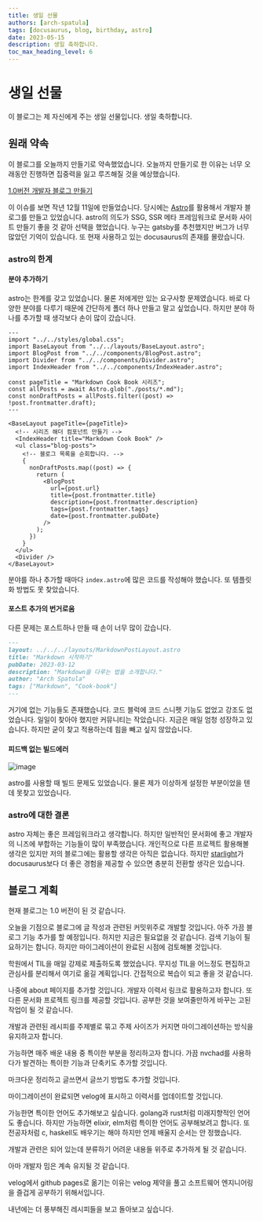 ```yaml
---
title: 생일 선물
authors: [arch-spatula]
tags: [docusaurus, blog, birthday, astro]
date: 2023-05-15
description: 생일 축하합니다.
toc_max_heading_level: 6
---
```


# 생일 선물

이 블로그는 제 자신에게 주는 생일 선물입니다. 생일 축하합니다.

<!--truncate-->

## 원래 약속

이 블로그를 오늘까지 만들기로 약속했었습니다. 오늘까지 만들기로 한 이유는 너무 오래동안 진행하면 집중력을 잃고 루즈해질 것을 예상했습니다.

[1.0버전 개발자 블로그 만들기](https://github.com/arch-spatula/arch-spatula.github.io/issues/1)

이 이슈를 보면 작년 12월 11일에 만들었습니다. 당시에는 [Astro](https://astro.build/)를 활용해서 개발자 블로그를 만들고 있었습니다. astro의 의도가 SSG, SSR 메타 프레임워크로 문서화 사이트 만들기 좋을 것 같아 선택을 했었습니다. 누구는 gatsby를 추천했지만 버그가 너무 많았던 기억이 있습니다. 또 현재 사용하고 있는 docusaurus의 존재를 몰랐습니다.

### astro의 한계

#### 분야 추가하기

astro는 한계를 갖고 있었습니다. 물론 저에게만 있는 요구사항 문제였습니다. 바로 다양한 분야를 다루기 때문에 간단하게 폴더 하나 만들고 말고 싶었습니다. 하지만 분야 하나를 추가할 때 생각보다 손이 많이 갔습니다.

```astro
---
import "../../styles/global.css";
import BaseLayout from "../../layouts/BaseLayout.astro";
import BlogPost from "../../components/BlogPost.astro";
import Divider from "../../components/Divider.astro";
import IndexHeader from "../../components/IndexHeader.astro";

const pageTitle = "Markdown Cook Book 시리즈";
const allPosts = await Astro.glob("./posts/*.md");
const nonDraftPosts = allPosts.filter((post) => !post.frontmatter.draft);
---

<BaseLayout pageTitle={pageTitle}>
  <!-- 시리즈 해더 컴포넌트 만들기 -->
  <IndexHeader title="Markdown Cook Book" />
  <ul class="blog-posts">
    <!-- 블로그 목록을 순회합니다. -->
    {
      nonDraftPosts.map((post) => {
        return (
          <BlogPost
            url={post.url}
            title={post.frontmatter.title}
            description={post.frontmatter.description}
            tags={post.frontmatter.tags}
            date={post.frontmatter.pubDate}
          />
        );
      })
    }
  </ul>
  <Divider />
</BaseLayout>
```

분야를 하나 추가할 때마다 `index.astro`에 많은 코드를 작성해야 했습니다. 또 템플릿화 방법도 못 찾았습니다.

#### 포스트 추가의 번거로움

다른 문제는 포스트하나 만들 때 손이 너무 많이 갔습니다.

```md
---
layout: ../../../layouts/MarkdownPostLayout.astro
title: "Markdown 시작하기"
pubDate: 2023-03-12
description: "Markdown을 다루는 법을 소개합니다."
author: "Arch Spatula"
tags: ["Markdown", "Cook-book"]
---
```

거기에 없는 기능들도 존재했습니다. 코드 블럭에 코드 스니펫 기능도 없었고 강조도 없었습니다. 일일이 찾아야 했지만 커뮤니티는 작았습니다. 지금은 매일 엄청 성장하고 있습니다. 하지만 굳이 찾고 적용하는데 힘을 빼고 싶지 않았습니다.

#### 피드백 없는 빌드에러

![image](https://user-images.githubusercontent.com/84452145/238255247-03bd3344-92d0-48a7-806c-8f1be03e196f.png)

astro를 사용할 때 빌드 문제도 있었습니다. 물론 제가 이상하게 설정한 부분이었을 텐데 못찾고 있었습니다.

### astro에 대한 결론

astro 자체는 좋은 프레임워크라고 생각합니다. 하지만 일반적인 문서화에 좋고 개발자의 니즈에 부합하는 기능들이 많이 부족했습니다. 개인적으로 다른 프로젝트 활용해볼 생각은 있지만 저의 블로그에는 활용할 생각은 아직은 없습니다. 하지만 [starlight](https://starlight.astro.build/)가 docusaurus보다 더 좋은 경험을 제공할 수 있으면 충분히 전환할 생각은 있습니다.

## 블로그 계획

현재 블로그는 1.0 버전이 된 것 같습니다.

오늘을 기점으로 블로그에 글 작성과 관련된 커밋위주로 개발할 것입니다. 아주 가끔 블로그 기능 추가를 할 예정입니다. 하지만 지금은 필요없을 것 같습니다. 검색 기능이 필요하기는 합니다. 하지만 마이그레이션이 완료된 시점에 검토해볼 것입니다.

학원에서 TIL을 매일 강제로 제출하도록 했었습니다. 무지성 TIL을 어느정도 편집하고 관심사를 분리해서 여기로 옮길 계획입니다. 간접적으로 복습이 되고 좋을 것 같습니다.

나중에 about 페이지를 추가할 것입니다. 개발자 이력서 링크로 활용하고자 합니다. 또 다른 문서화 프로젝트 링크를 제공할 것입니다. 공부한 것을 보여줄만하게 바꾸는 고된 작업이 될 것 같습니다.

개발과 관련된 레시피를 주제별로 묶고 주제 사이즈가 커지면 마이그레이션하는 방식을 유지하고자 합니다.

가능하면 매주 배운 내용 중 특이한 부분을 정리하고자 합니다. 가끔 nvchad를 사용하다가 발견하는 특이한 기능과 단축키도 추가할 것입니다.

마크다운 정리하고 글쓰면서 글쓰기 방법도 추가할 것입니다.

마이그레이션이 완료되면 velog에 표시하고 이력서를 업데이트할 것입니다.

가능한면 특이한 언어도 추가해보고 싶습니다. golang과 rust처럼 미래지향적인 언어도 좋습니다. 하지만 가능하면 elixir, elm처럼 특이한 언어도 공부해보려고 합니다. 또 전공자처럼 c, haskell도 배우기는 해야 하지만 언제 배울지 순서는 안 정했습니다.

개발과 관련은 되어 있는데 분류하기 어려운 내용들 위주로 추가하게 될 것 같습니다.

아마 개발자 밈은 계속 유지될 것 같습니다.

velog에서 github pages로 옮기는 이유는 velog 제약을 풀고 소프트웨어 엔지니어링을 즐겁게 공부하기 위해서입니다.

내년에는 더 풍부해진 레시피들을 보고 돌아보고 싶습니다.
